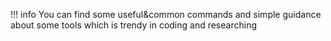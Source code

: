 !!! info
    You can find some useful&common commands and simple guidance about some tools which is trendy in coding and researching 